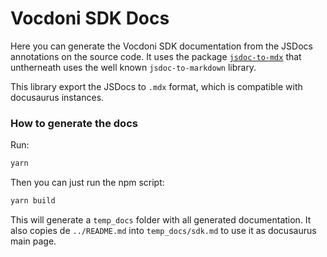 # Vocdoni SDK Docs

Here you can generate the Vocdoni SDK documentation from the JSDocs annotations on the source code. It uses the package
[`jsdoc-to-mdx`](https://github.com/naver/jsdoc-to-mdx) that untherneath uses the well known `jsdoc-to-markdown` library.

This library export the JSDocs to `.mdx` format, which is compatible with docusaurus instances. 

### How to generate the docs

Run:

```bash
yarn
```

Then you can just run the npm script:

```bash
yarn build
```

This will generate a `temp_docs` folder with all generated documentation. It also copies de `../README.md` into 
`temp_docs/sdk.md` to use it as docusaurus main page.